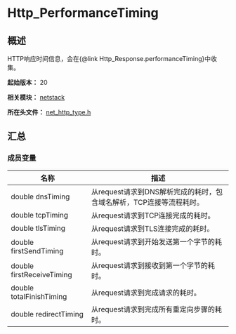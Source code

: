 # Http_PerformanceTiming

## 概述

HTTP响应时间信息，会在{@link Http_Response.performanceTiming}中收集。

**起始版本：** 20

**相关模块：** [netstack](capi-netstack.md)

**所在头文件：** [net_http_type.h](capi-net-http-type-h.md)

## 汇总

### 成员变量

| 名称 | 描述 |
| -- | -- |
| double dnsTiming | 从request请求到DNS解析完成的耗时，包含域名解析，TCP连接等流程耗时。 |
| double tcpTiming | 从request请求到TCP连接完成的耗时。 |
| double tlsTiming | 从request请求到TLS连接完成的耗时。 |
| double firstSendTiming | 从request请求到开始发送第一个字节的耗时。 |
| double firstReceiveTiming | 从request请求到接收到第一个字节的耗时。 |
| double totalFinishTiming | 从request请求到完成请求的耗时。 |
| double redirectTiming | 从request请求到完成所有重定向步骤的耗时。 |


